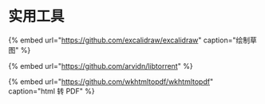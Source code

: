 # 实用工具

{% embed url="https://github.com/excalidraw/excalidraw" caption="绘制草图" %}

{% embed url="https://github.com/arvidn/libtorrent" %}

{% embed url="https://github.com/wkhtmltopdf/wkhtmltopdf" caption="html 转 PDF" %}





